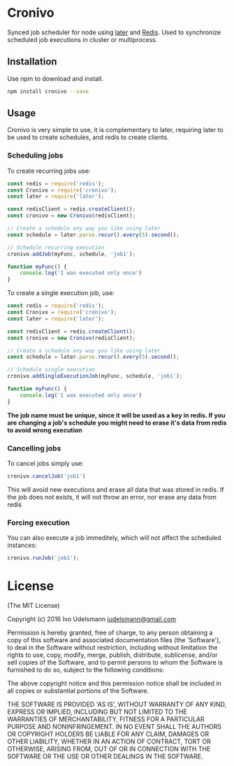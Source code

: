 # Cronivo
Synced job scheduler for node using [later](https://bunkat.github.io/later/) and [Redis](http://redis.js.org/).
Used to synchronize scheduled job executions in cluster or multiprocess.

## Installation
Use npm to download and install.
```bash
npm install cronivo --save
```

## Usage
Cronivo is very simple to use, it is complementary to later, requiring later to be used to create schedules, and redis to create clients.

### Scheduling jobs

To create recurring jobs use:

```js
const redis = require('redis');
const Cronivo = require('cronivo');
const later = require('later');

const redisClient = redis.createClient();
const cronivo = new Cronivo(redisClient);

// Create a schedule any way you like using later
const schedule = later.parse.recur().every(5).second();

// Schedule recurring execution
cronivo.addJob(myFunc, schedule, 'job1');

function myFunc() {
    console.log('I was executed only once')
}
```

To create a single execution job, use:

```js
const redis = require('redis');
const Cronivo = require('cronivo');
const later = require('later');

const redisClient = redis.createClient();
const cronivo = new Cronivo(redisClient);

// Create a schedule any way you like using later
const schedule = later.parse.recur().every(5).second();

// Schedule single execution
cronivo.addSingleExecutionJob(myFunc, schedule, 'job1');

function myFunc() {
    console.log('I was executed only once')
}
```

**The job name must be unique, since it will be used as a key in redis. If you are changing a job's schedule you might need to erase it's data from redis to avoid wrong execution**

### Cancelling jobs

To cancel jobs simply use:

```js
cronivo.cancelJob('job1')
```

This will avoid new executions and erase all data that was stored in redis. If the job does not exists, it will not throw an error, nor erase any data from redis

### Forcing execution

You can also execute a job immeditely, which will not affect the scheduled instances:

```js
cronivo.runJob('job1');
```


# License
(The MIT License)

Copyright (c) 2016 Ivo Udelsmann <iudelsmann@gmail.com>

Permission is hereby granted, free of charge, to any person obtaining a copy of
this software and associated documentation files (the 'Software'), to deal in
the Software without restriction, including without limitation the rights to
use, copy, modify, merge, publish, distribute, sublicense, and/or sell copies of
the Software, and to permit persons to whom the Software is furnished to do so,
subject to the following conditions:

The above copyright notice and this permission notice shall be included in all
copies or substantial portions of the Software.

THE SOFTWARE IS PROVIDED 'AS IS', WITHOUT WARRANTY OF ANY KIND, EXPRESS OR
IMPLIED, INCLUDING BUT NOT LIMITED TO THE WARRANTIES OF MERCHANTABILITY, FITNESS
FOR A PARTICULAR PURPOSE AND NONINFRINGEMENT. IN NO EVENT SHALL THE AUTHORS OR
COPYRIGHT HOLDERS BE LIABLE FOR ANY CLAIM, DAMAGES OR OTHER LIABILITY, WHETHER
IN AN ACTION OF CONTRACT, TORT OR OTHERWISE, ARISING FROM, OUT OF OR IN
CONNECTION WITH THE SOFTWARE OR THE USE OR OTHER DEALINGS IN THE SOFTWARE.
